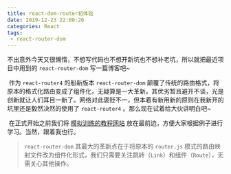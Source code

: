 ```yaml
---
title: react-dom-router初体验
date: 2019-12-23 22:00:26
categories: React
tags: 
 - react-router-dom
---
```


​		不出意外今天又很懒惰，不想写代码也不想开新坑也不想补老坑，所以就把最近项目中用到的 `react-router-dom` 写一篇博客吧~

​		作为 `react-router4` 的船新版本 `react-router-dom` 颠覆了传统的路由格式，将原本的格式化路由变成了组件化，无疑算是一大革新。其优劣暂且避开不谈，光是创新就让人们耳目一新了。网络对此褒贬不一，但本着有新用新的原则在我新开的坑里还是毅然决然的使用了 `react-router4` 。那么现在试着给大伙讲明白吧~

​		在正式开始之前我们将 [模拟训练的教程网站]( https://reacttraining.com/react-router/web/example/basic ) 放在最前边，方便大家根据例子进行学习。当然，跟着我也行。

<!--more-->

> `react-router-dom` 其最大的革新点在于将原本的 `router.js` 模式的路由映射文件改为组件化形式，我们只需要关注跳转（`Link`）和组件（`Route`），无需关心其他操作。

​		
